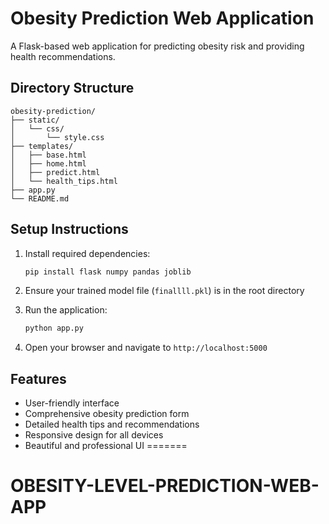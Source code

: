 
# Obesity Prediction Web Application

A Flask-based web application for predicting obesity risk and providing health recommendations.

## Directory Structure
```
obesity-prediction/
├── static/
│   └── css/
│       └── style.css
├── templates/
│   ├── base.html
│   ├── home.html
│   ├── predict.html
│   └── health_tips.html
├── app.py
└── README.md
```

## Setup Instructions

1. Install required dependencies:
   ```bash
   pip install flask numpy pandas joblib
   ```

2. Ensure your trained model file (`finallll.pkl`) is in the root directory

3. Run the application:
   ```bash
   python app.py
   ```

4. Open your browser and navigate to `http://localhost:5000`

## Features

- User-friendly interface
- Comprehensive obesity prediction form
- Detailed health tips and recommendations
- Responsive design for all devices
- Beautiful and professional UI
=======
# OBESITY-LEVEL-PREDICTION-WEB-APP

